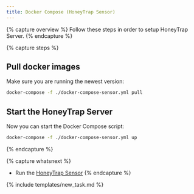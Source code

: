 ```yaml
---
title: Docker Compose (HoneyTrap Sensor)
---
```


{% capture overview %}
Follow these steps in order to setup HoneyTrap Server.
{% endcapture %}

{% capture steps %}

## Pull docker images

Make sure you are running the newest version:

```bash
docker-compose -f ./docker-compose-sensor.yml pull
```

## Start the HoneyTrap Server

Now you can start the Docker Compose script:

```bash
docker-compose -f ./docker-compose-sensor.yml up
```

{% endcapture %}


{% capture whatsnext %}
* Run the [HoneyTrap Sensor](/docs/setup/sensor/run-sensor)
{% endcapture %}

{% include templates/new_task.md %}
